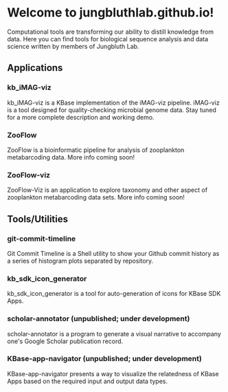 # Welcome to jungbluthlab.github.io!

Computational tools are transforming our ability to distill knowledge from data. Here you can find tools for biological sequence analysis and data science written by members of Jungbluth Lab.

## Applications

### kb_iMAG-viz

kb_iMAG-viz is a KBase implementation of the iMAG-viz pipeline. iMAG-viz is a tool designed for quality-checking microbial genome data. Stay tuned for a more complete description and working demo.

### ZooFlow

ZooFlow is a bioinformatic pipeline for analysis of zooplankton metabarcoding data. More info coming soon!

### ZooFlow-viz

ZooFlow-Viz is an application to explore taxonomy and other aspect of zooplankton metabarcoding data sets. More info coming soon!


## Tools/Utilities

### git-commit-timeline

Git Commit Timeline is a Shell utility to show your Github commit history as a series of histogram plots separated by repository.

### kb_sdk_icon_generator

kb_sdk_icon_generator is a tool for auto-generation of icons for KBase SDK Apps. 

### scholar-annotator (unpublished; under development)

scholar-annotator is a program to generate a visual narrative to accompany one's Google Scholar publication record. 

### KBase-app-navigator (unpublished; under development)

KBase-app-navigator presents a way to visualize the relatedness of KBase Apps based on the required input and output data types.
